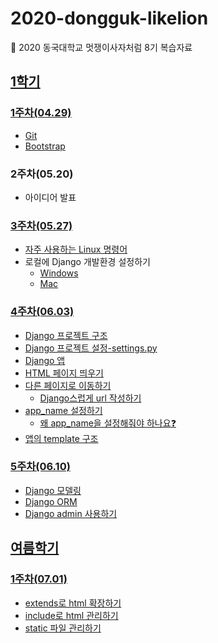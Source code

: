 # 2020-dongguk-likelion  
:lion: 2020 동국대학교 멋쟁이사자처럼 8기 복습자료  

## [1학기](https://github.com/JuYeong0413/2020-dongguk-likelion/tree/master/1st-semester)  
### [1주차(04.29)](https://github.com/JuYeong0413/2020-dongguk-likelion/tree/master/1st-semester/week-01)  
- [Git](https://github.com/JuYeong0413/2020-dongguk-likelion/blob/master/1st-semester/week-01/01-git.md)  
- [Bootstrap](https://github.com/JuYeong0413/2020-dongguk-likelion/blob/master/1st-semester/week-01/02-bootstrap.md)  

### 2주차(05.20)  
- 아이디어 발표  

### [3주차(05.27)](https://github.com/JuYeong0413/2020-dongguk-likelion/tree/master/1st-semester/week-03)  
- [자주 사용하는 Linux 명령어](https://github.com/JuYeong0413/2020-dongguk-likelion/blob/master/1st-semester/week-03/01-linux-commands.md)  
- 로컬에 Django 개발환경 설정하기  
  - [Windows](https://github.com/JuYeong0413/2020-dongguk-likelion/blob/master/1st-semester/week-03/02-windows-local-setting.md)  
  - [Mac](https://github.com/JuYeong0413/2020-dongguk-likelion/blob/master/1st-semester/week-03/03-mac-local-setting.md)  

### [4주차(06.03)](https://github.com/JuYeong0413/2020-dongguk-likelion/tree/master/1st-semester/week-04)  
- [Django 프로젝트 구조](https://github.com/JuYeong0413/2020-dongguk-likelion/blob/master/1st-semester/week-04/01-project-structure.md)  
- [Django 프로젝트 설정-settings.py](https://github.com/JuYeong0413/2020-dongguk-likelion/blob/master/1st-semester/week-04/02-settings-py.md)  
- [Django 앱](https://github.com/JuYeong0413/2020-dongguk-likelion/blob/master/1st-semester/week-04/03-app-structure.md)  
- [HTML 페이지 띄우기](https://github.com/JuYeong0413/2020-dongguk-likelion/blob/master/1st-semester/week-04/04-page.md)  
- [다른 페이지로 이동하기](https://github.com/JuYeong0413/2020-dongguk-likelion/blob/master/1st-semester/week-04/05-multiple-pages.md)  
  - [Django스럽게 url 작성하기](https://github.com/JuYeong0413/2020-dongguk-likelion/blob/master/1st-semester/week-04/05-multiple-pages.md#django%EC%8A%A4%EB%9F%BD%EA%B2%8C-url-%EC%9E%91%EC%84%B1%ED%95%98%EA%B8%B0)  
- [app_name 설정하기](https://github.com/JuYeong0413/2020-dongguk-likelion/blob/master/1st-semester/week-04/06-app-name.md)  
  - [왜 app_name을 설정해줘야 하나요:question:](https://github.com/JuYeong0413/2020-dongguk-likelion/blob/master/1st-semester/week-04/06-app-name.md#%EC%99%9C-app_name%EC%9D%84-%EC%84%A4%EC%A0%95%ED%95%B4%EC%A4%98%EC%95%BC-%ED%95%98%EB%82%98%EC%9A%94question)  
- [앱의 template 구조](https://github.com/JuYeong0413/2020-dongguk-likelion/blob/master/1st-semester/week-04/07-template-structure.md)  

### [5주차(06.10)](https://github.com/JuYeong0413/2020-dongguk-likelion/tree/master/1st-semester/week-05)  
- [Django 모델링](https://github.com/JuYeong0413/2020-dongguk-likelion/blob/master/1st-semester/week-05/01-modeling.md)  
- [Django ORM](https://github.com/JuYeong0413/2020-dongguk-likelion/blob/master/1st-semester/week-05/02-ORM.md)  
- [Django admin 사용하기](https://github.com/JuYeong0413/2020-dongguk-likelion/blob/master/1st-semester/week-05/03-admin-page.md)  

## [여름학기](https://github.com/JuYeong0413/2020-dongguk-likelion/tree/master/summer-semester)  
### [1주차(07.01)](https://github.com/JuYeong0413/2020-dongguk-likelion/tree/master/summer-semester/week-01)  
- [extends로 html 확장하기](https://github.com/JuYeong0413/2020-dongguk-likelion/blob/master/summer-semester/week-01/01-extends.md)  
- [include로 html 관리하기](https://github.com/JuYeong0413/2020-dongguk-likelion/blob/master/summer-semester/week-01/02-include.md)  
- [static 파일 관리하기](https://github.com/JuYeong0413/2020-dongguk-likelion/blob/master/summer-semester/week-01/03-static.md)  

